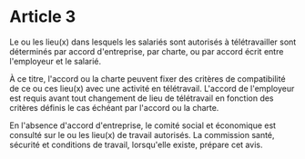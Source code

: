 # Article 3

  
Le ou les lieu(x) dans lesquels les salariés sont autorisés à télétravailler sont déterminés par accord d'entreprise, par charte, ou par accord écrit entre l'employeur et le salarié.

À ce titre, l'accord ou la charte peuvent fixer des critères de compatibilité de ce ou ces lieu(x) avec une activité en télétravail. L'accord de l'employeur est requis avant tout changement de lieu de télétravail en fonction des critères définis le cas échéant par l'accord ou la charte.

En l'absence d'accord d'entreprise, le comité social et économique est consulté sur le ou les lieu(x) de travail autorisés. La commission santé, sécurité et conditions de travail, lorsqu'elle existe, prépare cet avis.

  

